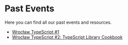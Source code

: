 # Past Events

Here you can find all our past events and resources.

- [Wrocław TypeScript #1](30.01.2019.md)
- [Wrocław TypeScript #2: TypeScript Library Cookbook](26.02.2019.md)
